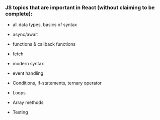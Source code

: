  ###  JS topics that are important in React (without claiming to be complete):
 
 
* all data types, basics of syntax


* async/await


* functions & callback functions


* fetch


* modern syntax


* event handling


* Conditions, if-statements, ternary operator


* Loops


* Array methods


* Testing
